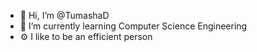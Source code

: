 - 👋 Hi, I’m @TumashaD
- 🌱 I’m currently learning Computer Science Engineering
- ⚙️ I like to be an efficient person

<!---
TumashaD/TumashaD is a ✨ special ✨ repository because its `README.md` (this file) appears on your GitHub profile.
You can click the Preview link to take a look at your changes.
--->
